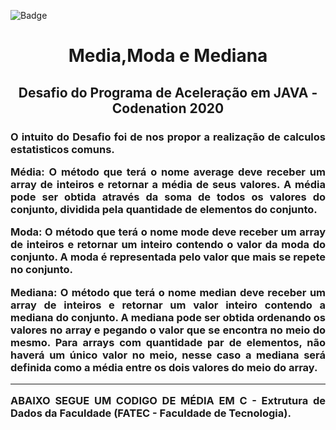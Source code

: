 ![Badge](https://img.shields.io/static/v1?label=JAVA&message=framework&color=red&style=for-the-badge&logo=JAVA)



<h1 align="center"> Media,Moda e Mediana </h1>
<h2 align="center"> Desafio do Programa de Aceleração em JAVA - Codenation 2020 </h2>

<h3 align="justify">  O intuito do Desafio  foi de nos propor a realização de calculos estatisticos comuns. 
 <p align="justify"> 

Média:
O método que terá o nome average deve receber um array de inteiros e retornar a média de seus valores. 
A média pode ser obtida através da soma de todos os valores do conjunto, dividida pela quantidade de elementos do conjunto.

Moda:
O método que terá o nome mode deve receber um array de inteiros e retornar um inteiro contendo o valor da moda do conjunto. 
A moda é representada pelo valor que mais se repete no conjunto.

Mediana:
O método que terá o nome median deve receber um array de inteiros e retornar um valor inteiro contendo a mediana do conjunto. A mediana pode ser obtida ordenando os valores no array e pegando o valor que se encontra no meio do mesmo. Para arrays com quantidade par de elementos, não haverá um único valor no meio, nesse caso a mediana será definida
como a média entre os dois valores do meio do array.

***********************


ABAIXO SEGUE UM CODIGO DE MÉDIA EM C - Extrutura de Dados da Faculdade (FATEC - Faculdade de Tecnologia).
